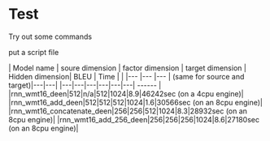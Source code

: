# Test
Try out some commands

put a script file


| Model name | soure dimension | factor dimension | target dimension | Hidden dimension| BLEU | Time |
|  |--- |--- |--- |  (same for source and target)|---|---|
|---|---|---|---|---|---|   ------   |
|rnn_wmt16_deen|512|n/a|512|1024|8.9|46242sec (on a 4cpu engine)|
|rnn_wmt16_add_deen|512|512|512|1024|1.6|30566sec (on an 8cpu engine)|
|rnn_wmt16_concatenate_deen|256|256|512|1024|8.3|28932sec (on an 8cpu engine)|
|rnn_wmt16_add_256_deen|256|256|256|1024|8.6|27180sec (on an 8cpu engine)|
